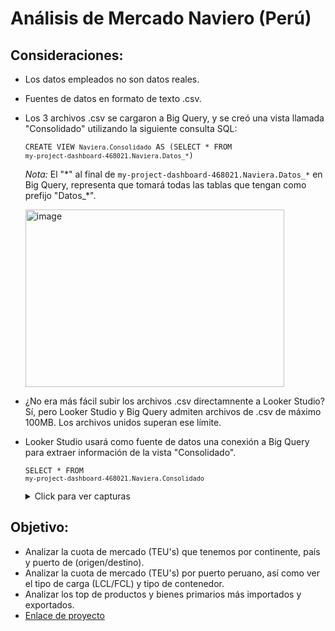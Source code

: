 # Análisis de Mercado Naviero (Perú)


## Consideraciones: 
- Los datos empleados no son datos reales.
- Fuentes de datos en formato de texto .csv.
- Los 3 archivos .csv se cargaron a Big Query, y se creó una vista llamada "Consolidado" utilizando la siguiente consulta SQL:  


  <code>CREATE VIEW `Naviera.Consolidado` AS (SELECT * FROM `my-project-dashboard-468021.Naviera.Datos_*`)</code>

  
  _Nota:_ El "\*" al final de `my-project-dashboard-468021.Naviera.Datos_*` en Big Query, representa que tomará todas las tablas que tengan como prefijo "Datos_\*".

   <img width="414" height="284" alt="image" src="https://github.com/user-attachments/assets/563351e4-dc8f-4ba7-ab19-2a0961620bc0" />

   
- ¿No era más fácil subir los archivos .csv directamnente a Looker Studio? Sí, pero Looker Studio y Big Query admiten archivos de .csv de máximo 100MB. Los archivos unidos superan ese límite.
- Looker Studio usará como fuente de datos una conexión a Big Query para extraer información de la vista "Consolidado".

  <code>SELECT * FROM `my-project-dashboard-468021.Naviera.Consolidado`</code>



  <details>
    <summary> Click para ver capturas </summary>
    <img width="1607" height="1050" alt="image" src="https://github.com/user-attachments/assets/a37ffab7-eeb0-46e0-875b-df7a73d185f5" />

    <img width="1671" height="947" alt="image" src="https://github.com/user-attachments/assets/0e159bf6-bbb0-4cf8-9ae6-7a7373e7a561" />
  </details>





## Objetivo: 

- Analizar la cuota de mercado (TEU's) que tenemos por continente, país y puerto de (origen/destino).
- Analizar la cuota de mercado (TEU's) por puerto peruano, así como ver el tipo de carga (LCL/FCL) y tipo de contenedor.
- Analizar los top de productos y bienes primarios más importados y exportados.
- <a href="https://lookerstudio.google.com/reporting/586bef1d-15bd-47a8-a943-0ab27c5edd9e" target="_blank">Enlace de proyecto</a>

